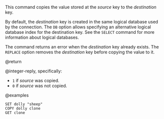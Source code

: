 This command copies the value stored at the _source_ key to the _destination_ key.

By default, the _destination_ key is created in the same logical database used by the connection.
The `DB` option allows specifying an alternative logical database index for the destination key.
See the `SELECT` command for more information about logical databases.

The command returns an error when the _destination_ key already exists.
The `REPLACE` option removes the _destination_ key before copying the value to it.

@return

@integer-reply, specifically:

* `1` if _source_ was copied.
* `0` if _source_ was not copied.

@examples

```
SET dolly "sheep"
COPY dolly clone
GET clone
```